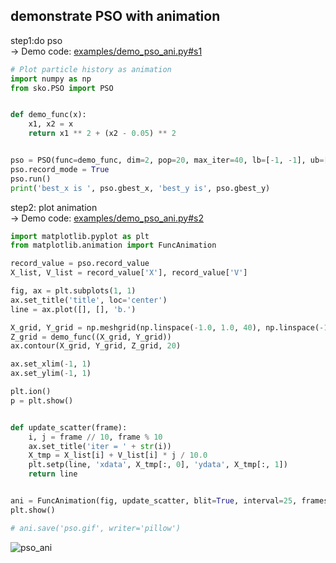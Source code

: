 
## demonstrate PSO with animation

step1:do pso  
-> Demo code: [examples/demo_pso_ani.py#s1](https://github.com/guofei9987/scikit-opt/blob/master/examples/demo_pso_ani.py#L1)
```python
# Plot particle history as animation
import numpy as np
from sko.PSO import PSO


def demo_func(x):
    x1, x2 = x
    return x1 ** 2 + (x2 - 0.05) ** 2


pso = PSO(func=demo_func, dim=2, pop=20, max_iter=40, lb=[-1, -1], ub=[1, 1])
pso.record_mode = True
pso.run()
print('best_x is ', pso.gbest_x, 'best_y is', pso.gbest_y)

```

step2: plot animation  
-> Demo code: [examples/demo_pso_ani.py#s2](https://github.com/guofei9987/scikit-opt/blob/master/examples/demo_pso_ani.py#L16)
```python
import matplotlib.pyplot as plt
from matplotlib.animation import FuncAnimation

record_value = pso.record_value
X_list, V_list = record_value['X'], record_value['V']

fig, ax = plt.subplots(1, 1)
ax.set_title('title', loc='center')
line = ax.plot([], [], 'b.')

X_grid, Y_grid = np.meshgrid(np.linspace(-1.0, 1.0, 40), np.linspace(-1.0, 1.0, 40))
Z_grid = demo_func((X_grid, Y_grid))
ax.contour(X_grid, Y_grid, Z_grid, 20)

ax.set_xlim(-1, 1)
ax.set_ylim(-1, 1)

plt.ion()
p = plt.show()


def update_scatter(frame):
    i, j = frame // 10, frame % 10
    ax.set_title('iter = ' + str(i))
    X_tmp = X_list[i] + V_list[i] * j / 10.0
    plt.setp(line, 'xdata', X_tmp[:, 0], 'ydata', X_tmp[:, 1])
    return line


ani = FuncAnimation(fig, update_scatter, blit=True, interval=25, frames=300)
plt.show()

# ani.save('pso.gif', writer='pillow')
```

![pso_ani](https://github.com/guofei9987/pictures_for_blog/blob/master/heuristic_algorithm/pso.gif?raw=true)  